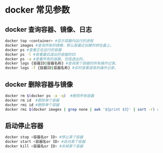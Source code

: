 # docker 常见参数

## docker 查询容器、镜像、日志

```sh
docker top <container> #显示容器内运行的进程
docker images #查询所有的镜像，默认是最近创建的排在最上。
docker ps #查看正在运行的容器
docker ps -l #查看最后退出的容器的ID
docker ps -a #查看所有的容器，包括退出的。
docker logs {容器ID|容器名称} #查询某个容器的所有操作记录。
docker logs -f {容器ID|容器名称} #实时查看容易的操作记录。
```

## docker 删除容器与镜像

```sh
docker rm $(docker ps -a -q)  #删除所有容器
docker rm id  #删除单个容器
docker rmi id #删除单个容器
docker rmi $(docker images | grep none | awk '${print $3}' | sort -r) #删除所有镜像
```

## 启动停止容器

```sh
docker stop <容器名or ID> #停止某个容器
docker start <容器名or ID> #启动某个容器
docker kill <容器名or ID> #杀掉某个容器
```
